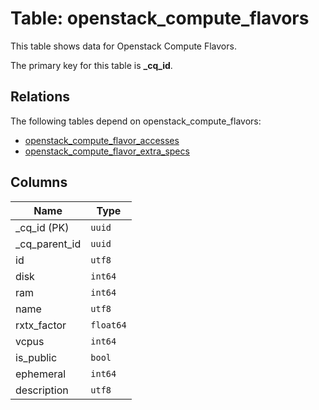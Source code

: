 # Table: openstack_compute_flavors

This table shows data for Openstack Compute Flavors.

The primary key for this table is **_cq_id**.

## Relations

The following tables depend on openstack_compute_flavors:
  - [openstack_compute_flavor_accesses](openstack_compute_flavor_accesses.md)
  - [openstack_compute_flavor_extra_specs](openstack_compute_flavor_extra_specs.md)

## Columns

| Name          | Type          |
| ------------- | ------------- |
|_cq_id (PK)|`uuid`|
|_cq_parent_id|`uuid`|
|id|`utf8`|
|disk|`int64`|
|ram|`int64`|
|name|`utf8`|
|rxtx_factor|`float64`|
|vcpus|`int64`|
|is_public|`bool`|
|ephemeral|`int64`|
|description|`utf8`|